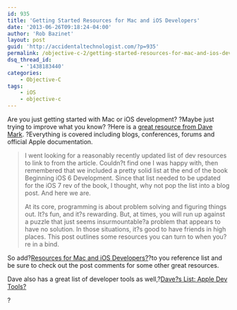 ```yaml
---
id: 935
title: 'Getting Started Resources for Mac and iOS Developers'
date: '2013-06-26T09:18:24-04:00'
author: 'Rob Bazinet'
layout: post
guid: 'http://accidentaltechnologist.com/?p=935'
permalink: /objective-c-2/getting-started-resources-for-mac-and-ios-developers/
dsq_thread_id:
    - '1438183440'
categories:
    - Objective-C
tags:
    - iOS
    - objective-c
---
```


Are you just getting started with Mac or iOS development? ?Maybe just trying to improve what you know? ?Here is a [great resource from Dave Mark](http://www.davemark.com/?p=1829). ?Everything is covered including blogs, conferences, forums and official Apple documentation.

> I went looking for a reasonably recently updated list of dev resources to link to from the article. Couldn?t find one I was happy with, then remembered that we included a pretty solid list at the end of the book Beginning iOS 6 Development. Since that list needed to be updated for the iOS 7 rev of the book, I thought, why not pop the list into a blog post. And here we are.
> 
> At its core, programming is about problem solving and figuring things out. It?s fun, and it?s rewarding. But, at times, you will run up against a puzzle that just seems insurmountable?a problem that appears to have no solution. In those situations, it?s good to have friends in high places. This post outlines some resources you can turn to when you?re in a bind.

So add?[Resources for Mac and iOS Developers?](http://www.davemark.com/?p=1829)?to you reference list and be sure to check out the post comments for some other great resources.

Dave also has a great list of developer tools as well,?[Dave?s List: Apple Dev Tools?](http://www.davemark.com/?p=4981)

?